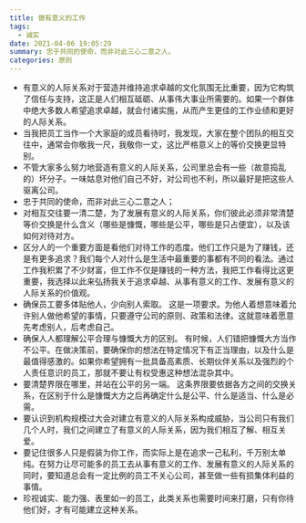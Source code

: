 ```yaml
---
title: 做有意义的工作
tags:
  - 诚实
date: 2021-04-06 19:05:29
summary: 忠于共同的使命，而非对此三心二意之人。
categories: 原则
---
```


- 有意义的人际关系对于营造并维持追求卓越的文化氛围无比重要，因为它构筑了信任与支持，这正是人们相互砥砺、从事伟大事业所需要的。如果一个群体中绝大多数人希望追求卓越，就会付诸实施，从而产生更佳的工作业绩和更好的人际关系。
- 当我把员工当作一个大家庭的成员看待时，我发现，大家在整个团队的相互交往中，通常会你敬我一尺，我敬你一丈，这比严格意义上的等价交换更显特别。
- 不管大家多么努力地营造有意义的人际关系，公司里总会有一些（故意捣乱的）坏分子。一味姑息对他们自己不好，对公司也不利，所以最好是把这些人驱离公司。
- 忠于共同的使命，而非对此三心二意之人；
- 对相互交往要一清二楚，为了发展有意义的人际关系，你们彼此必须非常清楚等价交换是什么含义（哪些是慷慨，哪些是公平，哪些是只占便宜），以及该如何对待对方。
- 区分人的一个重要方面是看他们对待工作的态度。他们工作只是为了赚钱，还是有更多追求？我们每个人对什么是生活中最重要的事都有不同的看法。通过工作我积累了不少财富，但工作不仅是赚钱的一种方法，我把工作看得比这更重要，我选择以此来弘扬我关于追求卓越、从事有意义的工作、发展有意义的人际关系的价值观。
- 确保员工要多体贴他人，少向别人索取。 这是一项要求。为他人着想意味着允许别人做他希望的事情，只要遵守公司的原则、政策和法律。这就意味着愿意先考虑别人，后考虑自己。
- 确保人人都理解公平合理与慷慨大方的区别。 有时候，人们错把慷慨大方当作不公平。在做决策前，要确保你的想法在特定情况下有正当理由，以及什么是最值得感激的。如果你希望拥有一批具备高素质、长期伙伴关系以及强烈的个人责任意识的员工，那就不要让有权受惠这种想法混杂其中。
- 要清楚界限在哪里，并站在公平的另一端。 这条界限要依据各方之间的交换关系，在区别于什么是慷慨大方之后再确定什么是公平、什么是适当、什么是必需。
- 要认识到机构规模过大会对建立有意义的人际关系构成威胁，当公司只有我们几个人时，我们之间建立了有意义的人际关系，因为我们相互了解、相互关爱。
- 要记住很多人只是假装为你工作，而实际上是在追求一己私利，千万别太单纯。在努力让尽可能多的员工去从事有意义的工作、发展有意义的人际关系的同时，要知道总会有一定比例的员工不关心公司，甚至做一些有损集体利益的事情。
- 珍视诚实、能力强、表里如一的员工，此类关系也需要时间来打磨，只有你待他们好，才有可能建立这种关系。